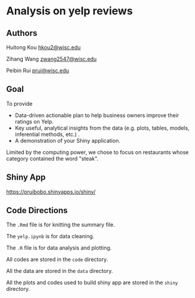 # Analysis on yelp reviews

## Authors

Huitong Kou hkou2@wisc.edu

Zihang Wang zwang2547@wisc.edu

Peibin Rui prui@wisc.edu

## Goal

To provide

- Data-driven actionable plan to help business owners improve their ratings on Yelp. 
- Key useful, analytical insights from the data (e.g. plots, tables, models, inferential methods, etc.) .
- A demonstration of your Shiny application.

Limited by the computing power, we chose to focus on restaurants whose category contained the word "steak".

## Shiny App

https://pruibobo.shinyapps.io/shiny/

## Code Directions

The `.Rmd` file is for knitting the summary file.

The `yelp.ipynb`  is for data cleaning.

The `.R` file is for data analysis and plotting.

All codes are stored in the `code` directory.

All the data are stored in the `data` directory.

All the plots and codes used to build shiny app are stored in the `shiny` directory.









